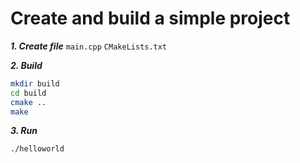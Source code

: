 # Create and build a simple project
***1. Create file***
	`main.cpp`
	`CMakeLists.txt`

***2.  Build*** 
 ```bash
 mkdir build
 cd build
 cmake ..
 make
```

***3. Run***
```bash
./helloworld
```
